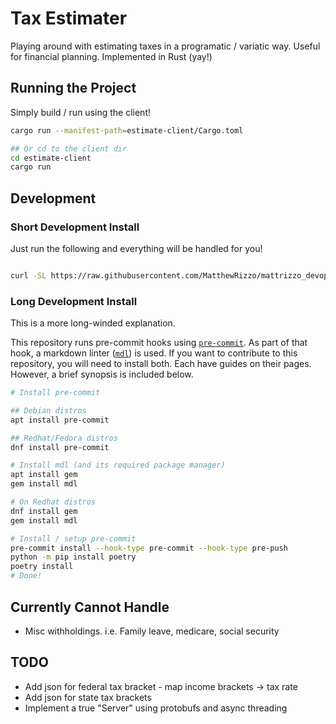 # Tax Estimater

Playing around with estimating taxes in a programatic / variatic way. Useful
for financial planning. Implemented in Rust (yay!)

## Running the Project

Simply build / run using the client!

```bash
cargo run --manifest-path=estimate-client/Cargo.toml

## Or cd to the client dir
cd estimate-client
cargo run
```

## Development

### Short Development Install

Just run the following and everything will be handled for you!

```bash

curl -SL https://raw.githubusercontent.com/MatthewRizzo/mattrizzo_devops/main/bootstrap.sh | sudo bash

```

### Long Development Install

This is a more long-winded explanation.

This repository runs pre-commit hooks using
[`pre-commit`](https://pre-commit.com/). As part of that hook, a markdown linter
([`mdl`](https://github.com/markdownlint/markdownlint)) is used. If you want to
contribute to this repository, you will need to install both. Each have guides
on their pages. However, a brief synopsis is included below.

```bash
# Install pre-commit

## Debian distros
apt install pre-commit

## Redhat/Fedora distros
dnf install pre-commit

# Install mdl (and its required package manager)
apt install gem
gem install mdl

# On Redhat distros
dnf install gem
gem install mdl

# Install / setup pre-commit
pre-commit install --hook-type pre-commit --hook-type pre-push
python -m pip install poetry
poetry install
# Done!
```

## Currently Cannot Handle

* Misc withholdings. i.e. Family leave, medicare, social security

## TODO

* Add json for federal tax bracket - map income brackets -> tax rate
* Add json for state tax brackets
* Implement a true "Server" using protobufs and async threading
